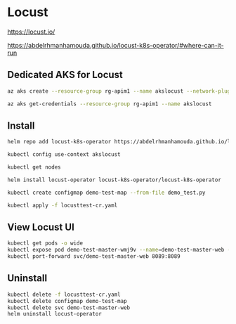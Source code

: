 # Locust

<https://locust.io/>

<https://abdelrhmanhamouda.github.io/locust-k8s-operator/#where-can-it-run>

## Dedicated AKS for Locust

```bash
az aks create --resource-group rg-apim1 --name akslocust --network-plugin azure --node-vm-size Standard_D4s_v5 --node-count 64 --vnet-subnet-id /subscriptions/c9c8ae57-acdb-48a9-99f8-d57704f18dee/resourceGroups/rg-apim1/providers/Microsoft.Network/virtualNetworks/vnet-apim1/subnets/aks-subnet --service-cidr 10.200.0.0/16 --dns-service-ip 10.200.0.100 --enable-azure-monitor-metrics

az aks get-credentials --resource-group rg-apim1 --name akslocust
```

## Install

```bash
helm repo add locust-k8s-operator https://abdelrhmanhamouda.github.io/locust-k8s-operator/

kubectl config use-context akslocust

kubectl get nodes

helm install locust-operator locust-k8s-operator/locust-k8s-operator

kubectl create configmap demo-test-map --from-file demo_test.py

kubectl apply -f locusttest-cr.yaml
```

## View Locust UI

```bash
kubectl get pods -o wide
kubectl expose pod demo-test-master-wmj9v --name=demo-test-master-web --type=NodePort --port=8089
kubectl port-forward svc/demo-test-master-web 8089:8089
```

## Uninstall

```bash
kubectl delete -f locusttest-cr.yaml
kubectl delete configmap demo-test-map
kubectl delete svc demo-test-master-web
helm uninstall locust-operator
```
